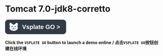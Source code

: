 # Tomcat 7.0-jdk8-corretto

<a href="https://www.vsplate.com/?docker-compose=https://github.com/vsplate/dcenvs/tomcat/7.0-jdk8-corretto"><img alt="VSPLATE GO" src="https://raw.githubusercontent.com/vsplate/images/master/vsgo_btn.png" width="200px"></a>

**Click the `VSPLATE GO` button to launch a demo online / 点击`VSPLATE GO`按钮创建在线环境**